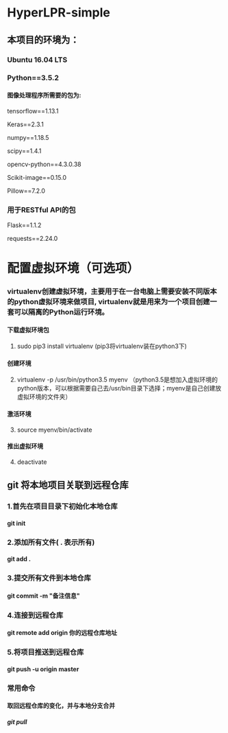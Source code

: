 # HyperLPR-simple
## 本项目的环境为：
### Ubuntu 16.04 LTS 
### Python==3.5.2

#### 图像处理程序所需要的包为:

tensorflow==1.13.1

Keras==2.3.1

numpy==1.18.5

scipy==1.4.1

opencv-python==4.3.0.38

Scikit-image==0.15.0

Pillow==7.2.0

### 用于RESTful API的包
Flask==1.1.2 

requests==2.24.0

# 配置虚拟环境（可选项）
### virtualenv创建虚拟环境，主要用于在一台电脑上需要安装不同版本的python虚拟环境来做项目, virtualenv就是用来为一个项目创建一套可以隔离的Python运行环境。
#### 下载虚拟环境包
1. sudo pip3 install virtualenv (pip3将virtualenv装在python3下)
#### 创建环境
2. virtualenv -p /usr/bin/python3.5 myenv （python3.5是想加入虚拟环境的python版本，可以根据需要自己去/usr/bin目录下选择；myenv是自己创建放虚拟环境的文件夹）
#### 激活环境
3. source myenv/bin/activate
#### 推出虚拟环境
4. deactivate

## git 将本地项目关联到远程仓库 
### 1.首先在项目目录下初始化本地仓库

#### git init

### 2.添加所有文件( . 表示所有)

#### git add .

### 3.提交所有文件到本地仓库

#### git commit -m "备注信息"

### 4.连接到远程仓库

#### git remote add origin 你的远程仓库地址

### 5.将项目推送到远程仓库

#### git push -u origin master

### 常用命令 
#### 取回远程仓库的变化，并与本地分支合并
##### git pull
